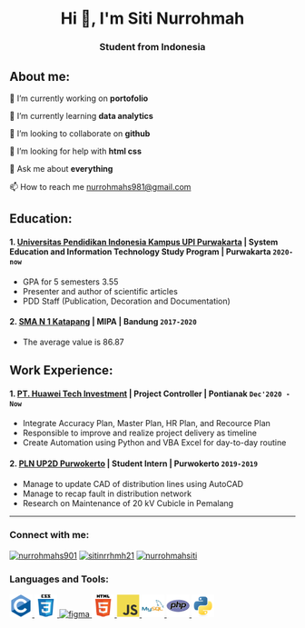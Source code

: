 <h1 align="center">Hi 👋, I'm Siti Nurrohmah</h1>
<h3 align="center">Student from Indonesia</h3>

## About me:
🔭 I’m currently working on **portofolio**

🌱 I’m currently learning **data analytics**

👯 I’m looking to collaborate on **github**

🤝 I’m looking for help with **html css**

💬 Ask me about **everything**

📫 How to reach me nurrohmahs981@gmail.com

## Education:

#### 1. [Universitas Pendidikan Indonesia Kampus UPI Purwakarta](https://psti.upi.edu/) | System Education and Information Technology Study Program | Purwakarta `2020- now`
   -  GPA for 5 semesters 3.55
   -  Presenter and author of scientific articles
   -  PDD Staff (Publication, Decoration and Documentation)
   
 #### 2. [SMA N 1 Katapang](https://www.sman1katapang.sch.id/htm/) | MIPA | Bandung `2017-2020`
   -  The average value is 86.87


## Work Experience:
#### 1. [PT. Huawei Tech Investment](https://www.huawei.com) | Project Controller | Pontianak `Dec'2020 - Now`
   - Integrate Accuracy Plan, Master Plan, HR Plan, and Recource Plan
   - Responsible to improve and realize project delivery as timeline
   - Create Automation using Python and VBA Excel for day-to-day routine
#### 2. [PLN UP2D Purwokerto](https://portal.pln.co.id) | Student Intern | Purwokerto `2019-2019`
   - Manage to update CAD of distribution lines using AutoCAD
   - Manage to recap fault in distribution network
   - Research on Maintenance of 20 kV Cubicle in Pemalang
---

<h3 align="left">Connect with me:</h3>
<p align="left">
<a href="https://twitter.com/nurrohmahs901" target="blank"><img align="center" src="https://raw.githubusercontent.com/rahuldkjain/github-profile-readme-generator/master/src/images/icons/Social/twitter.svg" alt="nurrohmahs901" height="30" width="40" /></a>
<a href="https://instagram.com/sitinrrhmh21" target="blank"><img align="center" src="https://raw.githubusercontent.com/rahuldkjain/github-profile-readme-generator/master/src/images/icons/Social/instagram.svg" alt="sitinrrhmh21" height="30" width="40" /></a>
<a href="https://dribbble.com/nurrohmahsiti" target="blank"><img align="center" src="https://raw.githubusercontent.com/rahuldkjain/github-profile-readme-generator/master/src/images/icons/Social/dribbble.svg" alt="nurrohmahsiti" height="30" width="40" /></a>
</p>

<h3 align="left">Languages and Tools:</h3>
<p align="left"> <a href="https://www.cprogramming.com/" target="_blank" rel="noreferrer"> <img src="https://raw.githubusercontent.com/devicons/devicon/master/icons/c/c-original.svg" alt="c" width="40" height="40"/> </a> <a href="https://www.w3schools.com/css/" target="_blank" rel="noreferrer"> <img src="https://raw.githubusercontent.com/devicons/devicon/master/icons/css3/css3-original-wordmark.svg" alt="css3" width="40" height="40"/> </a> <a href="https://www.figma.com/" target="_blank" rel="noreferrer"> <img src="https://www.vectorlogo.zone/logos/figma/figma-icon.svg" alt="figma" width="40" height="40"/> </a> <a href="https://www.w3.org/html/" target="_blank" rel="noreferrer"> <img src="https://raw.githubusercontent.com/devicons/devicon/master/icons/html5/html5-original-wordmark.svg" alt="html5" width="40" height="40"/> </a> <a href="https://developer.mozilla.org/en-US/docs/Web/JavaScript" target="_blank" rel="noreferrer"> <img src="https://raw.githubusercontent.com/devicons/devicon/master/icons/javascript/javascript-original.svg" alt="javascript" width="40" height="40"/> </a> <a href="https://www.mysql.com/" target="_blank" rel="noreferrer"> <img src="https://raw.githubusercontent.com/devicons/devicon/master/icons/mysql/mysql-original-wordmark.svg" alt="mysql" width="40" height="40"/> </a> <a href="https://www.php.net" target="_blank" rel="noreferrer"> <img src="https://raw.githubusercontent.com/devicons/devicon/master/icons/php/php-original.svg" alt="php" width="40" height="40"/> </a> <a href="https://www.python.org" target="_blank" rel="noreferrer"> <img src="https://raw.githubusercontent.com/devicons/devicon/master/icons/python/python-original.svg" alt="python" width="40" height="40"/> </a> </p
